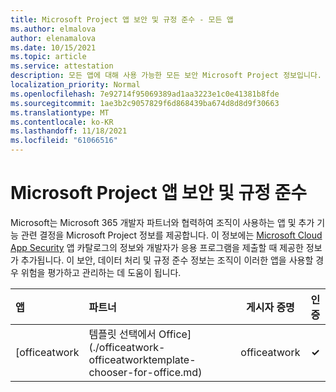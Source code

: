 ```yaml
---
title: Microsoft Project 앱 보안 및 규정 준수 - 모든 앱
ms.author: elmalova
author: elenamalova
ms.date: 10/15/2021
ms.topic: article
ms.service: attestation
description: 모든 앱에 대해 사용 가능한 모든 보안 Microsoft Project 정보입니다.
localization_priority: Normal
ms.openlocfilehash: 7e92714f95069389ad1aa3223e1c0e41381b8fde
ms.sourcegitcommit: 1ae3b2c9057829f6d868439ba674d8d8d9f30663
ms.translationtype: MT
ms.contentlocale: ko-KR
ms.lasthandoff: 11/18/2021
ms.locfileid: "61066516"
---
```

# <a name="microsoft-project-apps-security-and-compliance"></a>Microsoft Project 앱 보안 및 규정 준수

Microsoft는 Microsoft 365 개발자 파트너와 협력하여 조직이 사용하는 앱 및 추가 기능 관련 결정을 Microsoft Project 정보를 제공합니다. 이 정보에는 [Microsoft Cloud App Security](https://www.microsoft.com/en-us/enterprise-mobility-security/cloud-app-security) 앱 카탈로그의 정보와 개발자가 응용 프로그램을 제출할 때 제공한 정보가 추가됩니다. 이 보안, 데이터 처리 및 규정 준수 정보는 조직이 이러한 앱을 사용할 경우 위험을 평가하고 관리하는 데 도움이 됩니다.

| **앱** | **파트너** | **게시자 증명** | **인증** |
|:--------|:------------|:----------------------:|:-------------:|
| [officeatwork | 템플릿 선택에서 Office](./officeatwork-officeatworktemplate-chooser-for-office.md) | officeatwork | **✓** |  |
